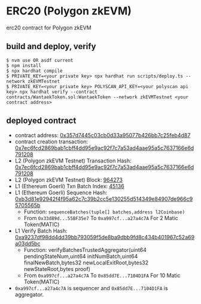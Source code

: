# ERC20 (Polygon zkEVM)

erc20 contract for Polygon zkEVM

## build and deploy, verify
```shell
$ nvm use OR asdf current
$ npm install
$ npx hardhat compile
$ PRIVATE_KEY=<your private key> npx hardhat run scripts/deploy.ts --network zkEVMTestnet
$ PRIVATE_KEY=<your private key> POLYSCAN_API_KEY=<your polyscan api key> npx hardhat verify --contract contracts/WantaekToken.sol:WantaekToken --network zkEVMTestnet <your contract address>
```

## deployed contract

- contract address: [0x357d7445c03cb0d33a95077b426bb7c25feb4d87](https://testnet-zkevm.polygonscan.com/address/0x357d7445c03cb0d33a95077b426bb7c25feb4d87)
- contract creation transaction: [0x7ec6fcd2869bab1cbff4dd95e9ac92f7c7a53ad4aae95a5c7637166e6d791208](https://testnet-zkevm.polygonscan.com/tx/0x7ec6fcd2869bab1cbff4dd95e9ac92f7c7a53ad4aae95a5c7637166e6d791208)
- L2 (Polygon zkEVM Testnet) Transaction Hash: [0x7ec6fcd2869bab1cbff4dd95e9ac92f7c7a53ad4aae95a5c7637166e6d791208](https://testnet-zkevm.polygonscan.com/tx/0x7ec6fcd2869bab1cbff4dd95e9ac92f7c7a53ad4aae95a5c7637166e6d791208)
- L2 (Polygon zkEVM Testnet) Block: [964273](https://testnet-zkevm.polygonscan.com/block/694273)
- L1 (Ethereum Goerli) Txn Batch Index: [45136](https://testnet-zkevm.polygonscan.com/batch/45136)
- L1 (Ethereum Goerli) Sequence Hash: [0xb3d81e92942f4f95a62c7c39b2cc5e130255d514349e84907de966c95705565b](https://goerli.etherscan.io/tx/0xb3d81e92942f4f95a62c7c39b2cc5e130255d514349e84907de966c95705565b)
    - Function: ``sequenceBatches(tuple[] batches,address l2Coinbase)``
    - From ``0x33d89d...55BF35e7`` To ``0xa997cf...a27a4c7A`` For 2 Matic Token(MATIC)
- L1 Verify Batch Hash: [0xa9237df98dd4dd39bb793059f5de8ba9dbb9fd8c434b401967c52a69a03dd5bc](https://goerli.etherscan.io/tx/0xa9237df98dd4dd39bb793059f5de8ba9dbb9fd8c434b401967c52a69a03dd5bc)
    - Function: verifyBatchesTrustedAggregator(uint64 pendingStateNum,uint64 initNumBatch,uint64 finalNewBatch,bytes32 newLocalExitRoot,bytes32 newStateRoot,bytes proof)
    - From ``0xa997cf...a27a4c7A`` To ``0x85dd7E...7104D1FA`` For 10 Matic Token(MATIC)
- ``0xa997cf...a27a4c7A`` is sequencer and ``0x85dd7E...7104D1FA`` is aggregator.
